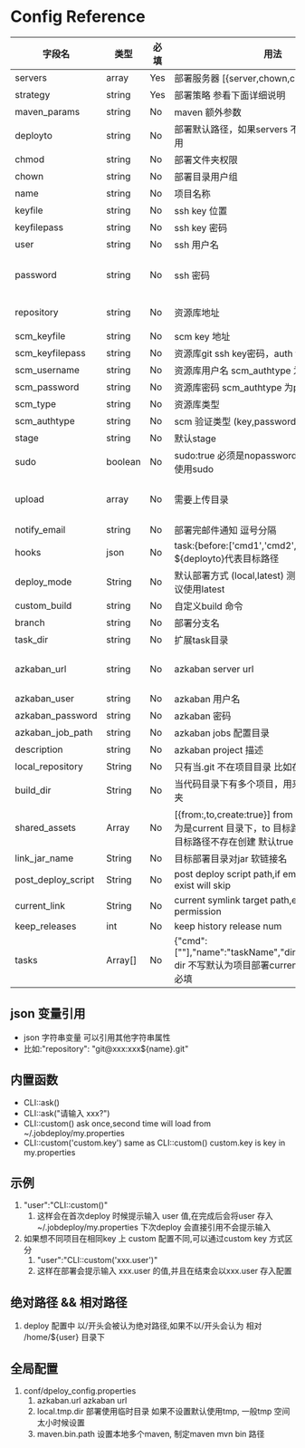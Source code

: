 # Config Reference

|  字段名   | 类型      | 必填  | 用法      | 默认值 | 
|---    |---    |---    |---    | --- |
|  servers  |  array    | Yes  |部署服务器 [{server,chown,chmod,deployto}]      | |
|  strategy |   string  | Yes   |  部署策略 参看下面详细说明 | |
| maven_params | string| No | maven 额外参数|
|  deployto |  string   | No    |  部署默认路径，如果servers 不写deployto时使用     | |
|  chmod    | string    |  No   |   部署文件夹权限  | 775 |
|  chown    |  string   |  No   |  部署目录用户组   |  |
| name  |   string  |   No  |   项目名称    | application|
| keyfile   |   string  |  No   | ssh key 位置  | |
| keyfilepass   |  string   |  No   |   ssh key 密码 | |
| user  |   string  | No    |  ssh 用户名   | 当前shell登陆用户 |
| password  |  string   |  No   |  ssh 密码     | 如果设置该值，会采用ssh 用户名密码方式，否则则采用ssh key 方式 |
| repository    | string    |  No   |   资源库地址  | 没有 默认读取 deploy.json 文件所在 repository 地址|
| scm_keyfile | string | No | scm key 地址 | 默认使用ssh key |
| scm_keyfilepass   |  string   |   No  |   资源库git ssh key密码，auth type 为key 时使用   |  |
| scm_username  |  string   |  No   |  资源库用户名 scm_authtype 为password 使用    | |
| scm_password  |  string   |   No  |   资源库密码 scm_authtype 为password 使用 | |
| scm_type  |  string   |  No   | 资源库类型    | git |
| scm_authtype | string | No | scm 验证类型 (key,password) |  key |
| stage |  string   | No    | 默认stage     | |
| sudo  |boolean    | No    | sudo:true  必须是nopassword 方式，尽量避免使用sudo    | false |
| upload    | array     |  No   |  需要上传目录     | 如果需要分stage 目录 可以在script 名称前加@,指定stage 为 用 stage:script 方式指定 |
| notify_email  | string    | No    | 部署完邮件通知 逗号分隔       | |
| hooks | json      |  No   |   task:{before:['cmd1','cmd2',....],after:[]} ${deployto}代表目标路径 | |
| deploy_mode | String | No | 默认部署方式 (local,latest) 测试用local,线上建议使用latest | local |
| custom_build  |   string  | No    |   自定义build 命令    | |
| branch    |   string  | No    |  部署分支名   | |
| task_dir  |  string   |  No   |  扩展task目录     | tasks |
| azkaban_url | string | No | azkaban server url | 默认读取 conf/deploy_config.properties 配置中 |
| azkaban_user  |  string   | No    |   azkaban 用户名  | |
| azkaban_password  | string    | No    |   azkaban 密码    | |
| azkaban_job_path  | string    | No    |   azkaban jobs 配置目录   | 默认在项目代码 jobs 文件夹下 |
| description   |   string  |No |   azkaban project 描述    | |
| local_repository  | String    |  No   | 只有当.git 不在项目目录 比如在上层 填写 ..    | 默认当前目录找不到会找上一层 |
| build_dir | String    |  No   |  当代码目录下有多个项目，用来指定build的文件夹    | 默认会根据本地.git 在上层，会使用当前文件夹名去查找build |
| shared_assets | Array | No | [{from:,to,create:true}] from 如果以/开头 则认为是current 目录下，to 目标路径，create 可选 目标路径不存在创建  默认true ||
| link_jar_name | String    |  No   | 目标部署目录对jar 软链接名    | job.jar |
| post_deploy_script | String | No | post deploy script path,if empty or script not exist will skip | |
| current_link | String | No | current symlink target path,ensure has permission |  |
| keep_releases | int | No | keep history release num | 20|
| tasks | Array[] | No | {"cmd":[""],"name":"taskName","dir":"/path/execdir"}  dir 不写默认为项目部署current 目录 name,cmd 必填| |



## json 变量引用
* json 字符串变量 可以引用其他字符串属性
* 比如:"repository": "git@xxx:xxx${name}.git"



## 内置函数
* CLI::ask()
* CLI::ask("请输入 xxx?")
* CLI::custom() ask once,second time will load from ~/.jobdeploy/my.properties
* CLI::custom('custom.key') same as CLI::custom()   custom.key is key in my.properties


## 示例

1. "user":"CLI::custom()"
   1. 这样会在首次deploy 时候提示输入 user 值,在完成后会将user 存入 ~/.jobdeploy/my.properties 下次deploy 会直接引用不会提示输入
1. 如果想不同项目在相同key 上 custom 配置不同,可以通过custom key 方式区分
   1. "user":"CLI::custom('xxx.user')"
   1. 这样在部署会提示输入 xxx.user 的值,并且在结束会以xxx.user 存入配置


## 绝对路径 && 相对路径
1. deploy 配置中 以/开头会被认为绝对路径,如果不以/开头会认为 相对 /home/${user} 目录下


## 全局配置
1. conf/dpeloy_config.properties
   1. azkaban.url   azkaban url
   1. local.tmp.dir   部署使用临时目录 如果不设置默认使用tmp, 一般tmp 空间太小时候设置
   1. maven.bin.path  设置本地多个maven, 制定maven mvn bin 路径
